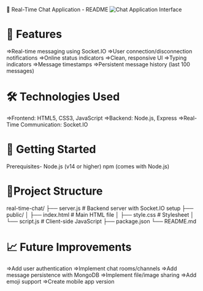 📝 Real-Time Chat Application - README
![Chat Application Interface](./images/screenshot.png)



# 🌟 Features
=>Real-time messaging using Socket.IO
=>User connection/disconnection notifications
=>Online status indicators
=>Clean, responsive UI
=>Typing indicators
=>Message timestamps
=>Persistent message history (last 100 messages)

# 🛠️ Technologies Used
=>Frontend: HTML5, CSS3, JavaScript
=>Backend: Node.js, Express
=>Real-Time Communication: Socket.IO


# 🚀 Getting Started
Prerequisites-
Node.js (v14 or higher)
npm (comes with Node.js)

# 📂Project Structure
real-time-chat/
├── server.js            # Backend server with Socket.IO setup
├── public/
│   ├── index.html       # Main HTML file
│   ├── style.css        # Stylesheet
│   └── script.js        # Client-side JavaScript
├── package.json
└── README.md

# 📈 Future Improvements
=>Add user authentication
=>Implement chat rooms/channels
=>Add message persistence with MongoDB
=>Implement file/image sharing
=>Add emoji support
=>Create mobile app version

